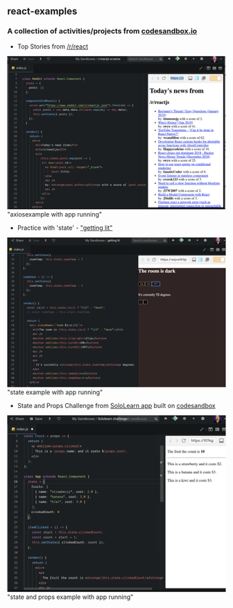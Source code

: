 ## react-examples

### A collection of activities/projects from [codesandbox.io](https://codesandbox.io/u/bizarrowill)

* Top Stories from [/r/react](https://codesandbox.io/s/j3m690992w)

![example axios](images/axios-reddit.png) "axiosexample with app running"

* Practice with 'state' - ["getting lit"](https://codesandbox.io/s/wqvw9r0p7k)

![example state](images/state-examples.png) "state example with app running"

* State and Props Challenge from [SoloLearn app](https://itunes.apple.com/us/app/sololearn-learn-to-code/id1210079064?mt=8) built on [codesandbox](https://codesandbox.io/s/929qp30wkr)

![example state](images/stateandprops.png) "state and props example with app running"
